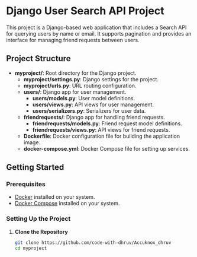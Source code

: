 # Django User Search API Project

This project is a Django-based web application that includes a Search API for querying users by name or email. It supports pagination and provides an interface for managing friend requests between users.



## Project Structure
- **myproject/**: Root directory for the Django project.
  - **myproject/settings.py**: Django settings for the project.
  - **myproject/urls.py**: URL routing configuration.
  - **users/**: Django app for user management.
    - **users/models.py**: User model definitions.
    - **users/views.py**: API views for user management.
    - **users/serializers.py**: Serializers for user data.
  - **friendrequests/**: Django app for handling friend requests.
    - **friendrequests/models.py**: Friend request model definitions.
    - **friendrequests/views.py**: API views for friend requests.
  - **Dockerfile**: Docker configuration file for building the application image.
  - **docker-compose.yml**: Docker Compose file for setting up services.

## Getting Started

### Prerequisites
- [Docker](https://www.docker.com/) installed on your system.
- [Docker Compose](https://docs.docker.com/compose/) installed on your system.

### Setting Up the Project

1. **Clone the Repository**
   ```sh
   git clone https://github.com/code-with-dhruv/Accuknox_dhruv
   cd myproject
   
